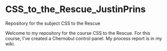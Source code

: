 # CSS_to_the_Rescue_JustinPrins
Repository for the subject CSS to the Rescue


Welcome to my repository for the course CSS to the Rescue.
For this course, I've created a Chernobul control panel.
My process report is in my wiki.
